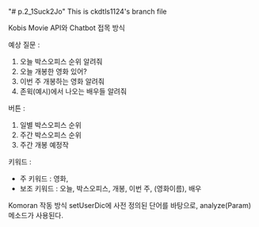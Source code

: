 "# p.2_1Suck2Jo" 
This is ckdtls1124's branch file

Kobis Movie API와 Chatbot 접목 방식

예상 질문 :
1. 오늘 박스오피스 순위 알려줘
2. 오늘 개봉한 영화 있어?
3. 이번 주 개봉하는 영화 알려줘
4. 존윅(예시)에서 나오는 배우들 알려줘

버튼 :
1. 일별 박스오피스 순위
2. 주간 박스오피스 순위
3. 주간 개봉 예정작


키워드 :
- 주 키워드 : 영화, 
- 보조 키워드 : 오늘, 박스오피스, 개봉, 이번 주, (영화이름), 배우

Komoran 작동 방식
setUserDic에 사전 정의된 단어를 바탕으로, analyze(Param) 메소드가 사용된다.
